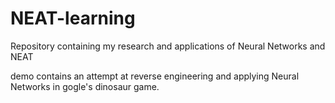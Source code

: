 # NEAT-learning

Repository containing my research and applications of Neural Networks and NEAT

demo contains an attempt at reverse engineering and applying Neural Networks in gogle's dinosaur game.
